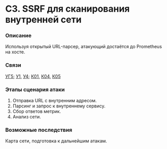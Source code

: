 # С3. SSRF для сканирования внутренней сети

### **Описание**

Используя открытый URL-парсер, атакующий достаётся до Prometheus на хосте.

### **Связи**

[УГ5](../../ugrozy/perechen-ugroz-sistemy/ug5.-mezhsaitovye-zaprosy-s-servera.md); [У1](../../uyazvimosti/perechen-uyazvimostei-sistemy/u1.-otsutstvie-izolyacii-virtualnykh-setei-vlan.md), [У4](../../uyazvimosti/perechen-uyazvimostei-sistemy/u4.-otsutstvie-proverki-celostnosti-dannykh-ot-agentov.md); [К01](../../struktura-sistemy/komponenty-sistemy/k01.-fizicheskii-server-i-gipervizor.md), [К04](../../struktura-sistemy/komponenty-sistemy/k04.-kommunikaciya-mezhdu-servisami.md), [К05](../../struktura-sistemy/komponenty-sistemy/k05.-modul-sbora-i-agregacii-dannykh.md)

### **Этапы сценария атаки**

1. Отправка URL с внутренним адресом.
2. Парсинг и запрос к внутреннему сервису.
3. Сбор ответов метрик.
4. Анализ сети.

### **Возможные последствия**

Карта сети, подготовка к дальнейшим атакам.
